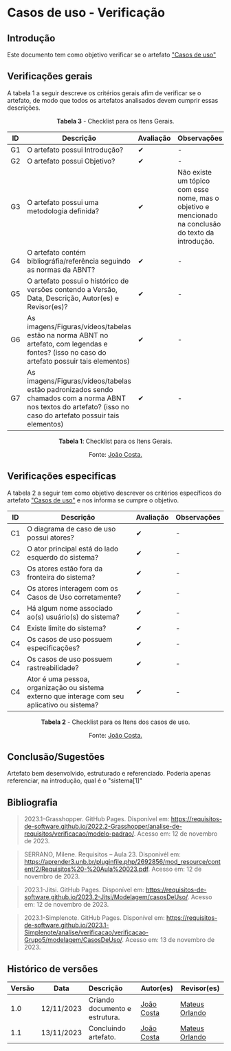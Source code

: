 # Casos de uso - Verificação

## Introdução
Este documento tem como objetivo verificar se o artefato ["Casos de uso"](https://requisitos-de-software.github.io/2023.2-Jitsi/Modelagem/casosDeUso/)

## Verificações gerais
A tabela 1 a seguir descreve os critérios gerais afim de verificar se o artefato, de modo que todos os artefatos analisados devem cumprir essas descrições.

<center>

**Tabela 3** - Checklist para os Itens Gerais.

| ID | Descrição | Avaliação | Observações |
| ---| -------- | --------- | ------------ |
| G1  | O artefato possui Introdução? | ✔ | - |
| G2  | O artefato possui Objetivo? | ✔ | - |
| G3  | O artefato possui uma metodologia definida? | ✔ | Não existe um tópico com esse nome, mas o objetivo e mencionado na conclusão do texto da introdução. |
| G4  | O artefato contém bibliográfia/referência seguindo as normas da ABNT? | ✔ | - |
| G5  | O artefato possui o histórico de versões contendo a Versão, Data, Descrição, Autor(es) e Revisor(es)? | ✔ | - |
| G6  | As imagens/Figuras/vídeos/tabelas estão na norma ABNT no artefato, com legendas e fontes? (isso no caso do artefato possuir tais elementos) | ✔ | - |
| G7  | As imagens/Figuras/vídeos/tabelas estão padronizados sendo chamados com a norma ABNT nos textos do artefato? (isso no caso do artefato possuir tais elementos) | ✔ | - |

**Tabela 1**: Checklist para os Itens Gerais.

Fonte: [João Costa.](https://github.com/jvcostta)

</center>

## Verificações especificas
A tabela 2 a seguir tem como objetivo descrever os critérios específicos do artefato ["Casos de uso"](https://requisitos-de-software.github.io/2023.2-Jitsi/Modelagem/casosDeUso/) e nos informa se cumpre o objetivo.

<center>


| ID | Descrição | Avaliação | Observações |
| ---| -------- | --------- | ------------ |
| C1 | O diagrama de caso de uso possui atores? | ✔ | - |
| C2 | O ator principal está do lado esquerdo do sistema? | ✔ | - |
| C3 | Os atores estão fora da fronteira do sistema? | ✔ | - |
| C4 | Os atores interagem com os Casos de Uso corretamente? | ✔ | - |
| C4 | Há algum nome associado ao(s) usuário(s) do sistema? | ✔ | - |
| C4 | Existe limite do sistema? | ✔ | - |
| C4 | Os casos de uso possuem especificações? | ✔ | - |
| C4 | Os casos de uso possuem rastreabilidade? | ✔ | - |
| C4 | Ator é uma pessoa, organização ou sistema externo que interage com seu aplicativo ou sistema? | ✔ | - |

**Tabela 2** - Checklist para os Itens dos casos de uso.

Fonte: [João Costa.](https://github.com/jvcostta)

</center>

## Conclusão/Sugestões
Artefato bem desenvolvido, estruturado e referenciado. Poderia apenas referenciar, na introdução, qual é o "sistema[1]"

## Bibliografia

> 2023.1-Grasshopper. GitHub Pages. Disponível em: https://requisitos-de-software.github.io/2022.2-Grasshopper/analise-de-requisitos/verificacao/modelo-padrao/. Acesso em: 12 de novembro de 2023.

> SERRANO, Milene. Requisitos – Aula 23. Disponivél em: https://aprender3.unb.br/pluginfile.php/2692856/mod_resource/content/2/Requisitos%20-%20Aula%20023.pdf. Acesso em: 12 de novembro de 2023.

> 2023.1-Jitsi. GitHub Pages. Disponível em: https://requisitos-de-software.github.io/2023.2-Jitsi/Modelagem/casosDeUso/. Acesso em: 12 de novembro de 2023.

> 2023.1-Simplenote. GitHub Pages. Disponível em: https://requisitos-de-software.github.io/2023.1-Simplenote/analise/verificacao/verificacao-Grupo5/modelagem/CasosDeUso/. Acesso em: 13 de novembro de 2023.

## Histórico de versões
| Versão | Data       | Descrição                   | Autor(es)     | Revisor(es) |
|--------|------------|:-----------------------------|---------------|-------------|
| 1.0    | 12/11/2023 | Criando documento e estrutura. |  [João Costa](https://github.com/jvcostta)   |  [Mateus Orlando](https://github.com/MateusPy)           |
| 1.1    | 13/11/2023 | Concluindo artefato. |  [João Costa](https://github.com/jvcostta)   |  [Mateus Orlando](https://github.com/MateusPy)           |
